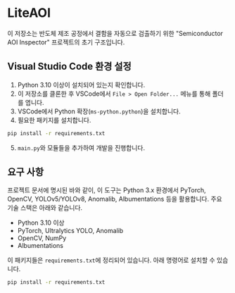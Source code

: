 # LiteAOI

이 저장소는 반도체 제조 공정에서 결함을 자동으로 검출하기 위한 "Semiconductor AOI Inspector" 프로젝트의 초기 구조입니다.

## Visual Studio Code 환경 설정

1. Python 3.10 이상이 설치되어 있는지 확인합니다.
2. 이 저장소를 클론한 후 VSCode에서 `File > Open Folder...` 메뉴를 통해 폴더를 엽니다.
3. VSCode에서 Python 확장(`ms-python.python`)을 설치합니다.
4. 필요한 패키지를 설치합니다.

```bash
pip install -r requirements.txt

```

5. `main.py`와 모듈들을 추가하여 개발을 진행합니다.

## 요구 사항

프로젝트 문서에 명시된 바와 같이, 이 도구는 Python 3.x 환경에서 PyTorch, OpenCV, YOLOv5/YOLOv8, Anomalib, Albumentations 등을 활용합니다. 주요 기술 스택은 아래와 같습니다.

- Python 3.10 이상
- PyTorch, Ultralytics YOLO, Anomalib
- OpenCV, NumPy
- Albumentations

이 패키지들은 `requirements.txt`에 정리되어 있습니다. 아래 명령어로 설치할 수 있습니다.

```bash
pip install -r requirements.txt
```

